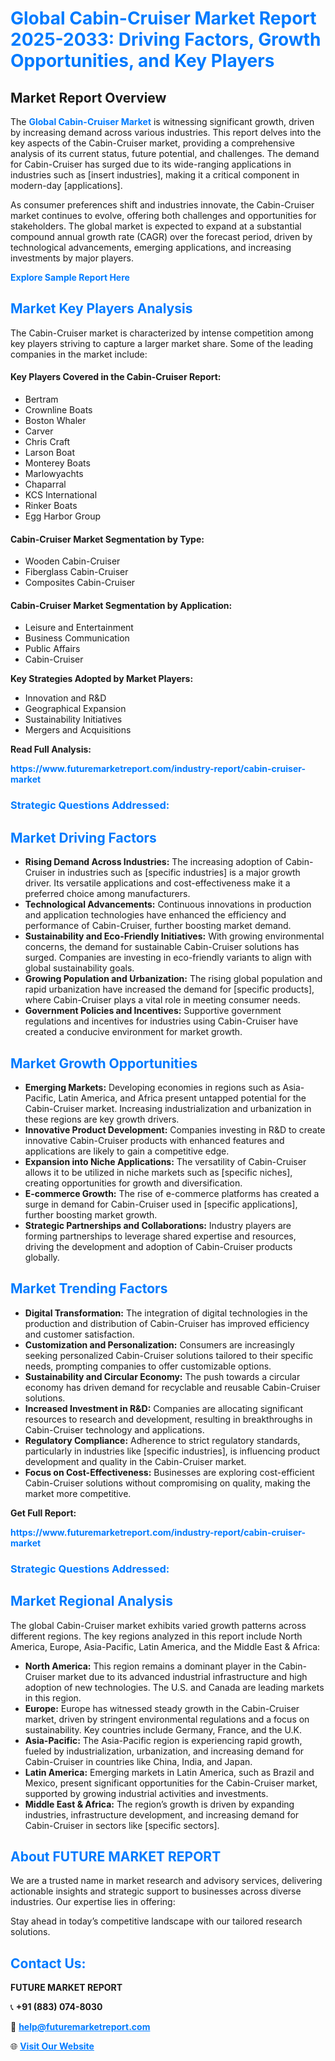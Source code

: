 <h1 style="color: #007BFF;">Global Cabin-Cruiser Market Report 2025-2033: Driving Factors, Growth Opportunities, and Key Players</h1>

<section id="overview">
<h2>Market Report Overview</h2>
<p>The <a href="https://www.futuremarketreport.com/industry-report/cabin-cruiser-market" style="color: #007BFF; text-decoration: none;"><strong>Global Cabin-Cruiser Market</strong></a> is witnessing significant growth, driven by increasing demand across various industries. This report delves into the key aspects of the Cabin-Cruiser market, providing a comprehensive analysis of its current status, future potential, and challenges. The demand for Cabin-Cruiser has surged due to its wide-ranging applications in industries such as [insert industries], making it a critical component in modern-day [applications].</p>
<p>As consumer preferences shift and industries innovate, the Cabin-Cruiser market continues to evolve, offering both challenges and opportunities for stakeholders. The global market is expected to expand at a substantial compound annual growth rate (CAGR) over the forecast period, driven by technological advancements, emerging applications, and increasing investments by major players.</p>
</section>

<section id="overview">
<p><a href="https://www.futuremarketreport.com/request-sample/reportId=127655" style="color: #007BFF; text-decoration: none;"><strong>Explore Sample Report Here</strong></a></p>
</section>

<section id="key-players">
<h2 style="color: #007BFF;">Market Key Players Analysis</h2>
<p>The Cabin-Cruiser market is characterized by intense competition among key players striving to capture a larger market share. Some of the leading companies in the market include:</p>
<h4>Key Players Covered in the Cabin-Cruiser Report:</h4>
<ul><li>Bertram</li><li>Crownline Boats</li><li>Boston Whaler</li><li>Carver</li><li>Chris Craft</li><li>Larson Boat</li><li>Monterey Boats</li><li>Marlowyachts</li><li>Chaparral</li><li>KCS International</li><li>Rinker Boats</li><li>Egg Harbor Group</li></ul>
<h4>Cabin-Cruiser Market Segmentation by Type:</h4>
<ul><li>Wooden Cabin-Cruiser</li><li>Fiberglass Cabin-Cruiser</li><li>Composites Cabin-Cruiser</li></ul>

<h4>Cabin-Cruiser Market Segmentation by Application:</h4>
<ul><li>Leisure and Entertainment</li><li>Business Communication</li><li>Public Affairs</li><li>Cabin-Cruiser</li></ul>
<p><strong>Key Strategies Adopted by Market Players:</strong></p>
<ul>
<li>Innovation and R&D</li>
<li>Geographical Expansion</li>
<li>Sustainability Initiatives</li>
<li>Mergers and Acquisitions</li>
</ul>
</section>

<section>
<p><strong>Read Full Analysis: </strong></p><a href="https://www.futuremarketreport.com/industry-report/cabin-cruiser-market" style="color: #007BFF; text-decoration: none;"><strong>https://www.futuremarketreport.com/industry-report/cabin-cruiser-market</strong></a>
<h3 style="color: #007BFF;">Strategic Questions Addressed:</h3>
</section>

<section id="driving-factors">
<h2 style="color: #007BFF;">Market Driving Factors</h2>
<ul>
<li><strong>Rising Demand Across Industries:</strong> The increasing adoption of Cabin-Cruiser in industries such as [specific industries] is a major growth driver. Its versatile applications and cost-effectiveness make it a preferred choice among manufacturers.</li>
<li><strong>Technological Advancements:</strong> Continuous innovations in production and application technologies have enhanced the efficiency and performance of Cabin-Cruiser, further boosting market demand.</li>
<li><strong>Sustainability and Eco-Friendly Initiatives:</strong> With growing environmental concerns, the demand for sustainable Cabin-Cruiser solutions has surged. Companies are investing in eco-friendly variants to align with global sustainability goals.</li>
<li><strong>Growing Population and Urbanization:</strong> The rising global population and rapid urbanization have increased the demand for [specific products], where Cabin-Cruiser plays a vital role in meeting consumer needs.</li>
<li><strong>Government Policies and Incentives:</strong> Supportive government regulations and incentives for industries using Cabin-Cruiser have created a conducive environment for market growth.</li>
</ul>
</section>

<section id="growth-opportunities">
<h2 style="color: #007BFF;">Market Growth Opportunities</h2>
<ul>
<li><strong>Emerging Markets:</strong> Developing economies in regions such as Asia-Pacific, Latin America, and Africa present untapped potential for the Cabin-Cruiser market. Increasing industrialization and urbanization in these regions are key growth drivers.</li>
<li><strong>Innovative Product Development:</strong> Companies investing in R&D to create innovative Cabin-Cruiser products with enhanced features and applications are likely to gain a competitive edge.</li>
<li><strong>Expansion into Niche Applications:</strong> The versatility of Cabin-Cruiser allows it to be utilized in niche markets such as [specific niches], creating opportunities for growth and diversification.</li>
<li><strong>E-commerce Growth:</strong> The rise of e-commerce platforms has created a surge in demand for Cabin-Cruiser used in [specific applications], further boosting market growth.</li>
<li><strong>Strategic Partnerships and Collaborations:</strong> Industry players are forming partnerships to leverage shared expertise and resources, driving the development and adoption of Cabin-Cruiser products globally.</li>
</ul>
</section>

<section id="trending-factors">
<h2 style="color: #007BFF;">Market Trending Factors</h2>
<ul>
<li><strong>Digital Transformation:</strong> The integration of digital technologies in the production and distribution of Cabin-Cruiser has improved efficiency and customer satisfaction.</li>
<li><strong>Customization and Personalization:</strong> Consumers are increasingly seeking personalized Cabin-Cruiser solutions tailored to their specific needs, prompting companies to offer customizable options.</li>
<li><strong>Sustainability and Circular Economy:</strong> The push towards a circular economy has driven demand for recyclable and reusable Cabin-Cruiser solutions.</li>
<li><strong>Increased Investment in R&D:</strong> Companies are allocating significant resources to research and development, resulting in breakthroughs in Cabin-Cruiser technology and applications.</li>
<li><strong>Regulatory Compliance:</strong> Adherence to strict regulatory standards, particularly in industries like [specific industries], is influencing product development and quality in the Cabin-Cruiser market.</li>
<li><strong>Focus on Cost-Effectiveness:</strong> Businesses are exploring cost-efficient Cabin-Cruiser solutions without compromising on quality, making the market more competitive.</li>
</ul>
</section>

<section>
<p><strong>Get Full Report: </strong></p><a href="https://www.futuremarketreport.com/industry-report/cabin-cruiser-market" style="color: #007BFF; text-decoration: none;"><strong>https://www.futuremarketreport.com/industry-report/cabin-cruiser-market</strong></a>
<h3 style="color: #007BFF;">Strategic Questions Addressed:</h3>
</section>


<section id="regional-analysis">
<h2 style="color: #007BFF;">Market Regional Analysis</h2>
<p>The global Cabin-Cruiser market exhibits varied growth patterns across different regions. The key regions analyzed in this report include North America, Europe, Asia-Pacific, Latin America, and the Middle East & Africa:</p>
<ul>
<li><strong>North America:</strong> This region remains a dominant player in the Cabin-Cruiser market due to its advanced industrial infrastructure and high adoption of new technologies. The U.S. and Canada are leading markets in this region.</li>
<li><strong>Europe:</strong> Europe has witnessed steady growth in the Cabin-Cruiser market, driven by stringent environmental regulations and a focus on sustainability. Key countries include Germany, France, and the U.K.</li>
<li><strong>Asia-Pacific:</strong> The Asia-Pacific region is experiencing rapid growth, fueled by industrialization, urbanization, and increasing demand for Cabin-Cruiser in countries like China, India, and Japan.</li>
<li><strong>Latin America:</strong> Emerging markets in Latin America, such as Brazil and Mexico, present significant opportunities for the Cabin-Cruiser market, supported by growing industrial activities and investments.</li>
<li><strong>Middle East & Africa:</strong> The region’s growth is driven by expanding industries, infrastructure development, and increasing demand for Cabin-Cruiser in sectors like [specific sectors].</li>
</ul>
</section>

<footer>
<h2 style="color: #007BFF;">About FUTURE MARKET REPORT</h2>
<p>We are a trusted name in market research and advisory services, delivering actionable insights and strategic support to businesses across diverse industries. Our expertise lies in offering:</p>

<p>Stay ahead in today’s competitive landscape with our tailored research solutions.</p>

<h2 style="color: #007BFF;">Contact Us:</h2>
<p><strong>FUTURE MARKET REPORT</strong></p>
<p>📞 <strong>+91 (883) 074-8030</strong></p>
<p>📧 <strong><a href="mailto:help@futuremarketreport.com" style="color: #007BFF;">help@futuremarketreport.com</a></strong></p>
<p>🌐 <strong><a href="https://www.futuremarketreport.com/" style="color: #007BFF;">Visit Our Website</a></strong></p>
</footer>